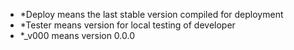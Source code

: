 - *Deploy means the last stable version compiled for deployment
- *Tester means version for local testing of developer
- *_v000 means version 0.0.0
